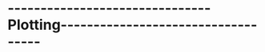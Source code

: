 # 

# 

# 

# 

# 

# -------------------------------Plotting-----------------------------------



